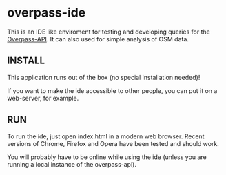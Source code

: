 overpass-ide
============

This is an IDE like enviroment for testing and developing queries for the [Overpass-API](http://www.overpass-api.de/). It can also used for simple analysis of OSM data.

INSTALL
-------

This application runs out of the box (no special installation needed)!

If you want to make the ide accessible to other people, you can put it on a web-server, for example.

RUN
---

To run the ide, just open index.html in a modern web browser. Recent versions of Chrome, Firefox and Opera have been tested and should work.

You will probably have to be online while using the ide (unless you are running a local instance of the overpass-api).

